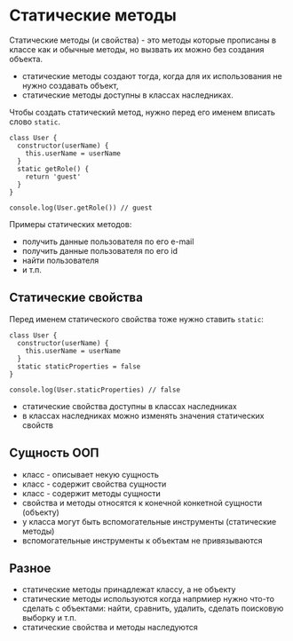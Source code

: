 # Статические методы
Статические методы (и свойства) - это методы которые прописаны в классе как и обычные методы, но вызвать их можно без создания объекта.

- статические методы создают тогда, когда для их использования не нужно создавать объект,
- статические методы доступны в классах наследниках.

Чтобы создать статический метод, нужно перед его именем вписать слово `static`.

    class User {
      constructor(userName) {
        this.userName = userName
      }
      static getRole() {
        return 'guest'
      }
    }

    console.log(User.getRole()) // guest

Примеры статических методов:
- получить данные пользователя по его e-mail
- получить данные пользователя по его id
- найти пользователя
- и т.п.

## Статические свойства
Перед именем статического свойства тоже нужно ставить `static`:

    class User {
      constructor(userName) {
        this.userName = userName
      }
      static staticProperties = false
    }

    console.log(User.staticProperties) // false

- статические свойства доступны в классах наследниках
- в классах наследниках можно изменять значения статических свойств

## Сущность ООП
- класс - описывает некую сущность
- класс - содержит свойства сущности
- класс - содержит методы сущности
- свойства и методы относятся к конечной конкетной сущности (объекту)
- у класса могут быть вспомогательные инструменты (статические методы)
- вспомогательные инструменты к объектам не привязываются

## Разное
- статические методы принадлежат классу, а не объекту
- статические методы используются когда напрмиер нужно что-то сделать с объектами: найти, сравнить, удалить, сделать поисковую выборку и т.п.
- статические свойства и методы наследуются
